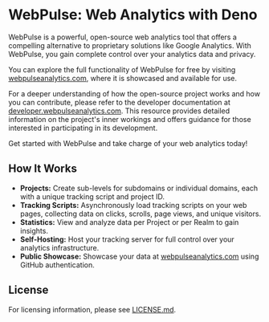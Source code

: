 # WebPulse: Web Analytics with Deno

WebPulse is a powerful, open-source web analytics tool that offers a compelling alternative to proprietary solutions
like Google Analytics. With WebPulse, you gain complete control over your analytics data and privacy.

You can explore the full functionality of WebPulse for free by visiting
[webpulseanalytics.com](https://webpulseanalytics.com), where it is showcased and available for use.

For a deeper understanding of how the open-source project works and how you can contribute, please refer to the
developer documentation at [developer.webpulseanalytics.com](https://developer.webpulseanalytics.com). This resource
provides detailed information on the project's inner workings and offers guidance for those interested in participating
in its development.

Get started with WebPulse and take charge of your web analytics today!

## How It Works

- **Projects:** Create sub-levels for subdomains or individual domains, each with a unique tracking script and project
  ID.
- **Tracking Scripts:** Asynchronously load tracking scripts on your web pages, collecting data on clicks, scrolls, page
  views, and unique visitors.
- **Statistics:** View and analyze data per Project or per Realm to gain insights.
- **Self-Hosting:** Host your tracking server for full control over your analytics infrastructure.
- **Public Showcase:** Showcase your data at [webpulseanalytics.com](https://webpulseanalytics.com) using GitHub
  authentication.

## License

For licensing information, please see [LICENSE.md](docs/src/license.md).
